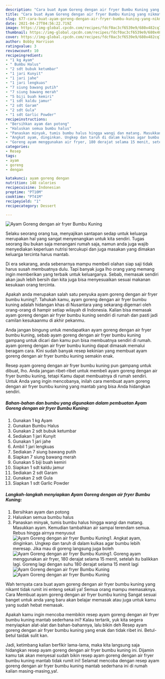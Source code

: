 ```yaml
---
description: "Cara buat Ayam Goreng dengan air fryer Bumbu Kuning yang nikmat dan Mudah Dibuat"
title: "Cara buat Ayam Goreng dengan air fryer Bumbu Kuning yang nikmat dan Mudah Dibuat"
slug: 677-cara-buat-ayam-goreng-dengan-air-fryer-bumbu-kuning-yang-nikmat-dan-mudah-dibuat
date: 2021-04-27T04:56:22.719Z
image: https://img-global.cpcdn.com/recipes/fdcf0ac3cf6539e9/680x482cq70/ayam-goreng-dengan-air-fryer-bumbu-kuning-foto-resep-utama.jpg
thumbnail: https://img-global.cpcdn.com/recipes/fdcf0ac3cf6539e9/680x482cq70/ayam-goreng-dengan-air-fryer-bumbu-kuning-foto-resep-utama.jpg
cover: https://img-global.cpcdn.com/recipes/fdcf0ac3cf6539e9/680x482cq70/ayam-goreng-dengan-air-fryer-bumbu-kuning-foto-resep-utama.jpg
author: Bobby Harrison
ratingvalue: 3
reviewcount: 10
recipeingredient:
- "1 kg Ayam"
- " Bumbu Halus"
- "2 sdt bubuk ketumbar"
- "1 jari Kunyit"
- "1 jari jahe"
- "1 jari lengkuas"
- "7 siung bawang putih"
- "7 siung bawang merah"
- "5 biji buah kemiri"
- "1 sdt kaldu jamur"
- "2 sdt Garam"
- "2 sdt Gula"
- "1 sdt Garlic Powder"
recipeinstructions:
- "Bersihkan ayam dan potong"
- "Haluskan semua bumbu halus"
- "Panaskan minyak, tumis bumbu halus hingga wangi dan matang. Masukkan ayam. Kemudian tambahkan air sampai terendam semua. Rebus hingga airnya menyusut"
- "Angkat ayam, dinginkan. Ungkep dan taruh di dalam kulkas agar bumbu lebih meresap. Jika mau di goreng langsung juga boleh"
- "Goreng ayam menggunakan air fryer, 180 derajat selama 15 menit, setelah itu balikkan lagi. Goreng lagi dengan suhu 180 derajat selama 15 menit lagi"
categories:
- Resep
tags:
- ayam
- goreng
- dengan

katakunci: ayam goreng dengan 
nutrition: 148 calories
recipecuisine: Indonesian
preptime: "PT10M"
cooktime: "PT41M"
recipeyield: "1"
recipecategory: Dessert

---
```



![Ayam Goreng dengan air fryer Bumbu Kuning](https://img-global.cpcdn.com/recipes/fdcf0ac3cf6539e9/680x482cq70/ayam-goreng-dengan-air-fryer-bumbu-kuning-foto-resep-utama.jpg)

Selaku seorang orang tua, menyajikan santapan sedap untuk keluarga merupakan hal yang sangat menyenangkan untuk kita sendiri. Tugas seorang ibu bukan saja menangani rumah saja, namun anda juga wajib menyediakan keperluan nutrisi tercukupi dan juga masakan yang dimakan keluarga tercinta harus mantab.

Di era  sekarang, anda sebenarnya mampu membeli olahan siap saji tidak harus susah membuatnya dulu. Tapi banyak juga lho orang yang memang ingin memberikan yang terbaik untuk keluarganya. Sebab, memasak sendiri akan jauh lebih bersih dan kita juga bisa menyesuaikan sesuai makanan kesukaan orang tercinta. 



Apakah anda merupakan salah satu penyuka ayam goreng dengan air fryer bumbu kuning?. Tahukah kamu, ayam goreng dengan air fryer bumbu kuning adalah hidangan khas di Nusantara yang sekarang digemari oleh orang-orang di hampir setiap wilayah di Indonesia. Kalian bisa memasak ayam goreng dengan air fryer bumbu kuning sendiri di rumah dan pasti jadi camilan kesukaanmu di akhir pekanmu.

Anda jangan bingung untuk mendapatkan ayam goreng dengan air fryer bumbu kuning, sebab ayam goreng dengan air fryer bumbu kuning gampang untuk dicari dan kamu pun bisa membuatnya sendiri di rumah. ayam goreng dengan air fryer bumbu kuning dapat dimasak memalui beragam cara. Kini sudah banyak resep kekinian yang membuat ayam goreng dengan air fryer bumbu kuning semakin enak.

Resep ayam goreng dengan air fryer bumbu kuning pun gampang untuk dibuat, lho. Anda jangan ribet-ribet untuk membeli ayam goreng dengan air fryer bumbu kuning, tetapi Kamu dapat membuatnya di rumah sendiri. Untuk Anda yang ingin mencobanya, inilah cara membuat ayam goreng dengan air fryer bumbu kuning yang mantab yang bisa Anda hidangkan sendiri.

<!--inarticleads1-->

##### Bahan-bahan dan bumbu yang digunakan dalam pembuatan Ayam Goreng dengan air fryer Bumbu Kuning:

1. Gunakan 1 kg Ayam
1. Gunakan  Bumbu Halus
1. Gunakan 2 sdt bubuk ketumbar
1. Sediakan 1 jari Kunyit
1. Gunakan 1 jari jahe
1. Ambil 1 jari lengkuas
1. Sediakan 7 siung bawang putih
1. Siapkan 7 siung bawang merah
1. Gunakan 5 biji buah kemiri
1. Siapkan 1 sdt kaldu jamur
1. Sediakan 2 sdt Garam
1. Gunakan 2 sdt Gula
1. Siapkan 1 sdt Garlic Powder




<!--inarticleads2-->

##### Langkah-langkah menyiapkan Ayam Goreng dengan air fryer Bumbu Kuning:

1. Bersihkan ayam dan potong
1. Haluskan semua bumbu halus
1. Panaskan minyak, tumis bumbu halus hingga wangi dan matang. Masukkan ayam. Kemudian tambahkan air sampai terendam semua. Rebus hingga airnya menyusut
<img src="//assets-global.cpcdn.com/assets/icons/button_play-2c75c40dde080a61004c1f40b05d8f140eaff45d7e9e6481dc71c63d2e7c4909.png" alt="Ayam Goreng dengan air fryer Bumbu Kuning">1. Angkat ayam, dinginkan. Ungkep dan taruh di dalam kulkas agar bumbu lebih meresap. Jika mau di goreng langsung juga boleh
<img src="//assets-global.cpcdn.com/assets/icons/button_play-2c75c40dde080a61004c1f40b05d8f140eaff45d7e9e6481dc71c63d2e7c4909.png" alt="Ayam Goreng dengan air fryer Bumbu Kuning">1. Goreng ayam menggunakan air fryer, 180 derajat selama 15 menit, setelah itu balikkan lagi. Goreng lagi dengan suhu 180 derajat selama 15 menit lagi
<img src="//assets-global.cpcdn.com/assets/icons/button_play-2c75c40dde080a61004c1f40b05d8f140eaff45d7e9e6481dc71c63d2e7c4909.png" alt="Ayam Goreng dengan air fryer Bumbu Kuning"><img src="//assets-global.cpcdn.com/assets/icons/button_play-2c75c40dde080a61004c1f40b05d8f140eaff45d7e9e6481dc71c63d2e7c4909.png" alt="Ayam Goreng dengan air fryer Bumbu Kuning">



Wah ternyata cara buat ayam goreng dengan air fryer bumbu kuning yang nikamt tidak rumit ini enteng sekali ya! Semua orang mampu memasaknya. Cara Membuat ayam goreng dengan air fryer bumbu kuning Sangat sesuai banget untuk anda yang baru akan belajar memasak atau juga untuk kamu yang sudah hebat memasak.

Apakah kamu ingin mencoba membikin resep ayam goreng dengan air fryer bumbu kuning mantab sederhana ini? Kalau tertarik, yuk kita segera menyiapkan alat-alat dan bahan-bahannya, lalu bikin deh Resep ayam goreng dengan air fryer bumbu kuning yang enak dan tidak ribet ini. Betul-betul taidak sulit kan. 

Jadi, ketimbang kalian berfikir lama-lama, maka kita langsung saja hidangkan resep ayam goreng dengan air fryer bumbu kuning ini. Dijamin kamu tak akan menyesal sudah bikin resep ayam goreng dengan air fryer bumbu kuning mantab tidak rumit ini! Selamat mencoba dengan resep ayam goreng dengan air fryer bumbu kuning mantab sederhana ini di rumah kalian masing-masing,ya!.

